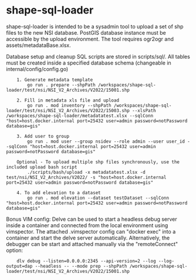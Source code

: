 # shape-sql-loader

shape-sql-loader is intended to be a sysadmin tool to upload a set of shp files
to the new NSI database. PostGIS database instance must be accessible by the
upload environment. The tool requires ogr2ogr and assets/metadataBase.xlsx.

Database setup and cleanup SQL scripts are stored in scripts/sql/. All tables
must be created inside a specified database schema (changeable in
internal/config/config.go)

```golang
    1. Generate metadata template
        go run . prepare --shpPath /workspaces/shape-sql-loader/test/nsi/NSI_V2_Archives/V2022/15001.shp

    2. Fill in metadata xls file and upload
        go run . mod inventory --shpPath /workspaces/shape-sql-loader/test/nsi/NSI_V2_Archives/V2022/15003.shp --xlsPath /workspaces/shape-sql-loader/metadatatest.xlsx --sqlConn "host=host.docker.internal port=25432 user=admin password=notPassword database=gis"

    3. Add user to group
        go run . mod user --group nsidev --role admin --user user_id --sqlConn "host=host.docker.internal port=25432 user=admin password=notPassword database=gis"

    Optional - To upload multiple shp files synchronously, use the included upload bash script
        ./scripts/bash/upload -x metadatatest.xlsx -d test/nsi/NSI_V2_Archives/V2022/ -s "host=host.docker.internal port=25432 user=admin password=notPassword database=gis"

    4. To add elevation to a dataset
        go run . mod elevation --dataset testDataset --sqlConn "host=host.docker.internal port=25432 user=admin password=notPassword database=gis"
```

Bonus VIM config: Delve can be used to start a headless debug server inside a
container and connected from the local environment using vimspector. The
attached .vimspector config can "docker exec" into a container and start the
delve server automatically. Alternatively, the debugger can be start and
attached manually via the "remoteConnect" option:

```
    dlv debug --listen=0.0.0.0:2345 --api-version=2 --log --log-output=dap --headless -- --mode prep --shpPath /workspaces/shape-sql-loader/test/nsi/NSI_V2_Archives/V2022/15001.shp
```
